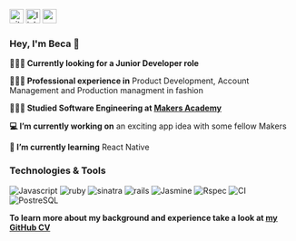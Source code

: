 [<img src='https://cdn.jsdelivr.net/npm/simple-icons@3.0.1/icons/github.svg' alt='github' height='25'>](https://github.com/beca-g)  [<img src='https://cdn.jsdelivr.net/npm/simple-icons@3.0.1/icons/linkedin.svg' alt='linkedin' height='25'>](https://www.linkedin.com/in/rebekah-galliano/)  [<img src='https://cdn.jsdelivr.net/npm/simple-icons@3.0.1/icons/codewars.svg' alt='codewars' height='25'>](https://www.codewars.com/users/becag)  

### Hey, I'm Beca 👋

**👩🏼‍💻 Currently looking for a Junior Developer role**

**👩🏼‍🎨 Professional experience in** Product Development, Account Management and Production managment in fashion

**👩🏼‍🎓 Studied Software Engineering at [Makers Academy](https://makers.tech/)**

**💻 I’m currently working on** an exciting app idea with some fellow Makers

**🌱 I’m currently learning** React Native

### Technologies & Tools

![Javascript](https://img.shields.io/badge/Code-Javascript-white)
![ruby](https://img.shields.io/badge/Code-Ruby-white)
![sinatra](https://img.shields.io/badge/Frameworks-Sinatra-white)
![rails](https://img.shields.io/badge/Frameworks-Rails-white)
![Jasmine](https://img.shields.io/badge/Test-Jasmine-white)
![Rspec](https://img.shields.io/badge/Test-Rspec-white)
![CI](https://img.shields.io/badge/CI-Travis-white)
![PostreSQL](https://img.shields.io/badge/Tools-PostgreSQL-white)

**To learn more about my background and experience take a look at [my GitHub CV](https://github.com/beca-g/CV)**


<!--
**beca-g/beca-g** is a ✨ _special_ ✨ repository because its `README.md` (this file) appears on your GitHub profile.

Here are some ideas to get you started:

- 🔭 I’m currently working on ...
- 🌱 I’m currently learning ...
- 👯 I’m looking to collaborate on ...
- 🤔 I’m looking for help with ...
- 💬 Ask me about ...
- 📫 How to reach me: ...
- 😄 Pronouns: ...
- ⚡ Fun fact: ...
-->
